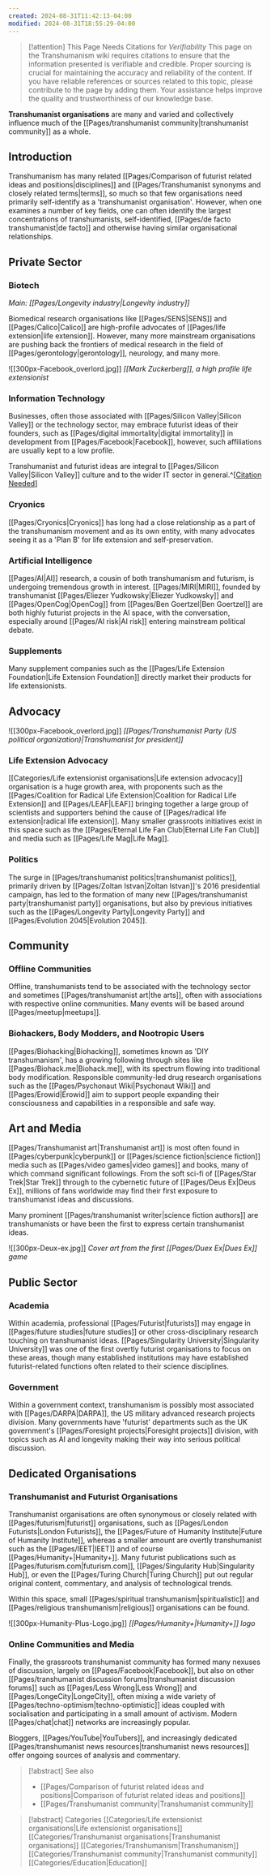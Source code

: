 ```yaml
---
created: 2024-08-31T11:42:13-04:00
modified: 2024-08-31T18:55:29-04:00
---
```


> [!attention] This Page Needs Citations for *Verifiability*
This page on the Transhumanism wiki requires citations to ensure that the information presented is verifiable and credible. Proper sourcing is crucial for maintaining the accuracy and reliability of the content. If you have reliable references or sources related to this topic, please contribute to the page by adding them. Your assistance helps improve the quality and trustworthiness of our knowledge base.

**Transhumanist organisations** are many and varied and collectively influence much of the [[Pages/transhumanist community|transhumanist community]] as a whole.

## Introduction
Transhumanism has many related [[Pages/Comparison of futurist related ideas and positions|disciplines]] and [[Pages/Transhumanist synonyms and closely related terms|terms]], so much so that few organisations need primarily self-identify as a 'transhumanist organisation'. However, when one examines a number of key fields, one can often identify the largest concentrations of transhumanists, self-identified, [[Pages/de facto transhumanist|de facto]] and otherwise having similar organisational relationships.

## Private Sector

### Biotech
*Main: [[Pages/Longevity industry|Longevity industry]]*

Biomedical research organisations like [[Pages/SENS|SENS]] and [[Pages/Calico|Calico]] are high-profile advocates of [[Pages/life extension|life extension]]. However, many more mainstream organisations are pushing back the frontiers of medical research in the field of [[Pages/gerontology|gerontology]], neurology, and many more.

![[300px-Facebook_overlord.jpg]]
*[[Mark Zuckerberg]], a high profile life extensionist*

### Information Technology
Businesses, often those associated with [[Pages/Silicon Valley|Silicon Valley]] or the technology sector, may embrace futurist ideas of their founders, such as [[Pages/digital immortality|digital immortality]] in development from [[Pages/Facebook|Facebook]], however, such affiliations are usually kept to a low profile.

Transhumanist and futurist ideas are integral to [[Pages/Silicon Valley|Silicon Valley]] culture and to the wider IT sector in general.^[[Citation Needed](#)]

### Cryonics
[[Pages/Cryonics|Cryonics]] has long had a close relationship as a part of the transhumanism movement and as its own entity, with many advocates seeing it as a 'Plan B' for life extension and self-preservation.

### Artificial Intelligence
[[Pages/AI|AI]] research, a cousin of both transhumanism and futurism, is undergoing tremendous growth in interest. [[Pages/MIRI|MIRI]], founded by transhumanist [[Pages/Eliezer Yudkowsky|Eliezer Yudkowsky]] and [[Pages/OpenCog|OpenCog]] from [[Pages/Ben Goertzel|Ben Goertzel]] are both highly futurist projects in the AI space, with the conversation, especially around [[Pages/AI risk|AI risk]] entering mainstream political debate.

### Supplements
Many supplement companies such as the [[Pages/Life Extension Foundation|Life Extension Foundation]] directly market their products for life extensionists.

## Advocacy

![[300px-Facebook_overlord.jpg]]
*[[Pages/Transhumanist Party (US political organization)|Transhumanist for president]]*

### Life Extension Advocacy
[[Categories/Life extensionist organisations|Life extension advocacy]] organisation is a huge growth area, with proponents such as the [[Pages/Coalition for Radical Life Extension|Coalition for Radical Life Extension]] and [[Pages/LEAF|LEAF]] bringing together a large group of scientists and supporters behind the cause of [[Pages/radical life extension|radical life extension]]. Many smaller grassroots initiatives exist in this space such as the [[Pages/Eternal Life Fan Club|Eternal Life Fan Club]] and media such as [[Pages/Life Mag|Life Mag]].

### Politics
The surge in [[Pages/transhumanist politics|transhumanist politics]], primarily driven by [[Pages/Zoltan Istvan|Zoltan Istvan]]'s 2016 presidential campaign, has led to the formation of many new [[Pages/transhumanist party|transhumanist party]] organisations, but also by previous initiatives such as the [[Pages/Longevity Party|Longevity Party]] and [[Pages/Evolution 2045|Evolution 2045]].

## Community

### Offline Communities
Offline, transhumanists tend to be associated with the technology sector and sometimes [[Pages/transhumanist art|the arts]], often with associations with respective online communities. Many events will be based around [[Pages/meetup|meetups]].

### Biohackers, Body Modders, and Nootropic Users
[[Pages/Biohacking|Biohacking]], sometimes known as 'DIY transhumanism', has a growing following through sites like [[Pages/Biohack.me|Biohack.me]], with its spectrum flowing into traditional body modification. Responsible community-led drug research organisations such as the [[Pages/Psychonaut Wiki|Psychonaut Wiki]] and [[Pages/Erowid|Erowid]] aim to support people expanding their consciousness and capabilities in a responsible and safe way.

## Art and Media

[[Pages/Transhumanist art|Transhumanist art]] is most often found in [[Pages/cyberpunk|cyberpunk]] or [[Pages/science fiction|science fiction]] media such as [[Pages/video games|video games]] and books, many of which command significant followings. From the soft sci-fi of [[Pages/Star Trek|Star Trek]] through to the cybernetic future of [[Pages/Deus Ex|Deus Ex]], millions of fans worldwide may find their first exposure to transhumanist ideas and discussions.

Many prominent [[Pages/transhumanist writer|science fiction authors]] are transhumanists or have been the first to express certain transhumanist ideas.

![[300px-Deux-ex.jpg]]
*Cover art from the first [[Pages/Duex Ex|Dues Ex]] game*
## Public Sector

### Academia
Within academia, professional [[Pages/Futurist|futurists]] may engage in [[Pages/future studies|future studies]] or other cross-disciplinary research touching on transhumanist ideas. [[Pages/Singularity University|Singularity University]] was one of the first overtly futurist organisations to focus on these areas, though many established institutions may have established futurist-related functions often related to their science disciplines.

### Government
Within a government context, transhumanism is possibly most associated with [[Pages/DARPA|DARPA]], the US military advanced research projects division. Many governments have 'futurist' departments such as the UK government's [[Pages/Foresight projects|Foresight projects]] division, with topics such as AI and longevity making their way into serious political discussion.

## Dedicated Organisations

### Transhumanist and Futurist Organisations
Transhumanist organisations are often synonymous or closely related with [[Pages/futurism|futurist]] organisations, such as [[Pages/London Futurists|London Futurists]], the [[Pages/Future of Humanity Institute|Future of Humanity Institute]], whereas a smaller amount are overtly transhumanist such as the [[Pages/IEET|IEET]] and of course [[Pages/Humanity+|Humanity+]]. Many futurist publications such as [[Pages/futurism.com|futurism.com]], [[Pages/Singularity Hub|Singularity Hub]], or even the [[Pages/Turing Church|Turing Church]] put out regular original content, commentary, and analysis of technological trends.

Within this space, small [[Pages/spiritual transhumanism|spiritualistic]] and [[Pages/religious transhumanism|religious]] organisations can be found.

![[300px-Humanity-Plus-Logo.jpg]]
*[[Pages/Humanity+|Humanity+]] logo*

### Online Communities and Media
Finally, the grassroots transhumanist community has formed many nexuses of discussion, largely on [[Pages/Facebook|Facebook]], but also on other [[Pages/transhumanist discussion forums|transhumanist discussion forums]] such as [[Pages/Less Wrong|Less Wrong]] and [[Pages/LongeCity|LongeCity]], often mixing a wide variety of [[Pages/techno-optimism|techno-optimistic]] ideas coupled with socialisation and participating in a small amount of activism. Modern [[Pages/chat|chat]] networks are increasingly popular.

Bloggers, [[Pages/YouTube|YouTubers]], and increasingly dedicated [[Pages/transhumanist news resources|transhumanist news resources]] offer ongoing sources of analysis and commentary.

> [!abstract] See also
> - [[Pages/Comparison of futurist related ideas and positions|Comparison of futurist related ideas and positions]]
> - [[Pages/Transhumanist community|Transhumanist community]]

> [!abstract] Categories
> [[Categories/Life extensionist organisations|Life extensionist organisations]] [[Categories/Transhumanist organisations|Transhumanist organisations]] [[Categories/Transhumanism|Transhumanism]] [[Categories/Transhumanist community|Transhumanist community]] [[Categories/Education|Education]]
